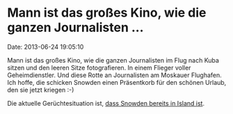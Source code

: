 Mann ist das großes Kino, wie die ganzen Journalisten \...
==========================================================

Date: 2013-06-24 19:05:10

Mann ist das großes Kino, wie die ganzen Journalisten im Flug nach Kuba
sitzen und den leeren Sitze fotografieren. In einem Flieger voller
Geheimdienstler. Und diese Rotte an Journalisten am Moskauer Flughafen.
Ich hoffe, die schicken Snowden einen Präsentkorb für den schönen
Urlaub, den sie jetzt kriegen :-)

Die aktuelle Gerüchtesituation ist, [dass Snowden bereits in Island
ist](http://www.tnp.no/norway/panorama/3802-pirate-party-norway-snowden-passed-through-norway-to-iceland).
